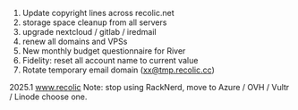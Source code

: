 1. Update copyright lines across recolic.net
2. storage space cleanup from all servers
3. upgrade nextcloud / gitlab / iredmail
4. renew all domains and VPSs
5. New monthly budget questionnaire for River
6. Fidelity: reset all account name to current value
7. Rotate temporary email domain (xx@tmp.recolic.cc)

2025.1 www.recolic Note: stop using RackNerd, move to Azure / OVH / Vultr / Linode choose one.
